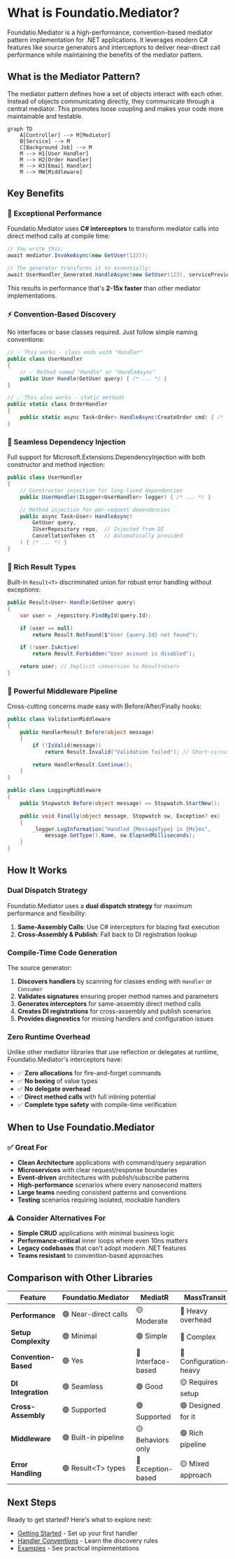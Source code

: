 # What is Foundatio.Mediator?

Foundatio.Mediator is a high-performance, convention-based mediator pattern implementation for .NET applications. It leverages modern C# features like source generators and interceptors to deliver near-direct call performance while maintaining the benefits of the mediator pattern.

## What is the Mediator Pattern?

The mediator pattern defines how a set of objects interact with each other. Instead of objects communicating directly, they communicate through a central mediator. This promotes loose coupling and makes your code more maintainable and testable.

```mermaid
graph TD
    A[Controller] --> M[Mediator]
    B[Service] --> M
    C[Background Job] --> M
    M --> H1[User Handler]
    M --> H2[Order Handler]
    M --> H3[Email Handler]
    M --> MW[Middleware]
```

## Key Benefits

### 🚀 Exceptional Performance

Foundatio.Mediator uses **C# interceptors** to transform mediator calls into direct method calls at compile time:

```csharp
// You write this:
await mediator.InvokeAsync(new GetUser(123));

// The generator transforms it to essentially:
await UserHandler_Generated.HandleAsync(new GetUser(123), serviceProvider, cancellationToken);
```

This results in performance that's **2-15x faster** than other mediator implementations.

### ⚡ Convention-Based Discovery

No interfaces or base classes required. Just follow simple naming conventions:

```csharp
// ✅ This works - class ends with "Handler"
public class UserHandler
{
    // ✅ Method named "Handle" or "HandleAsync"
    public User Handle(GetUser query) { /* ... */ }
}

// ✅ This also works - static methods
public static class OrderHandler
{
    public static async Task<Order> HandleAsync(CreateOrder cmd) { /* ... */ }
}
```

### 🔧 Seamless Dependency Injection

Full support for Microsoft.Extensions.DependencyInjection with both constructor and method injection:

```csharp
public class UserHandler
{
    // Constructor injection for long-lived dependencies
    public UserHandler(ILogger<UserHandler> logger) { /* ... */ }

    // Method injection for per-request dependencies
    public async Task<User> HandleAsync(
        GetUser query,
        IUserRepository repo,  // Injected from DI
        CancellationToken ct   // Automatically provided
    ) { /* ... */ }
}
```

### 🎯 Rich Result Types

Built-in `Result<T>` discriminated union for robust error handling without exceptions:

```csharp
public Result<User> Handle(GetUser query)
{
    var user = _repository.FindById(query.Id);

    if (user == null)
        return Result.NotFound($"User {query.Id} not found");

    if (!user.IsActive)
        return Result.Forbidden("User account is disabled");

    return user; // Implicit conversion to Result<User>
}
```

### 🎪 Powerful Middleware Pipeline

Cross-cutting concerns made easy with Before/After/Finally hooks:

```csharp
public class ValidationMiddleware
{
    public HandlerResult Before(object message)
    {
        if (!IsValid(message))
            return Result.Invalid("Validation failed"); // Short-circuit

        return HandlerResult.Continue();
    }
}

public class LoggingMiddleware
{
    public Stopwatch Before(object message) => Stopwatch.StartNew();

    public void Finally(object message, Stopwatch sw, Exception? ex)
    {
        _logger.LogInformation("Handled {MessageType} in {Ms}ms",
            message.GetType().Name, sw.ElapsedMilliseconds);
    }
}
```

## How It Works

### Dual Dispatch Strategy

Foundatio.Mediator uses a **dual dispatch strategy** for maximum performance and flexibility:

1. **Same-Assembly Calls**: Use C# interceptors for blazing fast execution
2. **Cross-Assembly & Publish**: Fall back to DI registration lookup

### Compile-Time Code Generation

The source generator:

1. **Discovers handlers** by scanning for classes ending with `Handler` or `Consumer`
2. **Validates signatures** ensuring proper method names and parameters
3. **Generates interceptors** for same-assembly direct method calls
4. **Creates DI registrations** for cross-assembly and publish scenarios
5. **Provides diagnostics** for missing handlers and configuration issues

### Zero Runtime Overhead

Unlike other mediator libraries that use reflection or delegates at runtime, Foundatio.Mediator's interceptors have:

- ✅ **Zero allocations** for fire-and-forget commands
- ✅ **No boxing** of value types
- ✅ **No delegate overhead**
- ✅ **Direct method calls** with full inlining potential
- ✅ **Complete type safety** with compile-time verification

## When to Use Foundatio.Mediator

### ✅ Great For

- **Clean Architecture** applications with command/query separation
- **Microservices** with clear request/response boundaries
- **Event-driven** architectures with publish/subscribe patterns
- **High-performance** scenarios where every nanosecond matters
- **Large teams** needing consistent patterns and conventions
- **Testing** scenarios requiring isolated, mockable handlers

### ⚠️ Consider Alternatives For

- **Simple CRUD** applications with minimal business logic
- **Performance-critical** inner loops where even 10ns matters
- **Legacy codebases** that can't adopt modern .NET features
- **Teams resistant** to convention-based approaches

## Comparison with Other Libraries

| Feature | Foundatio.Mediator | MediatR | MassTransit |
|---------|-------------------|---------|-------------|
| **Performance** | 🟢 Near-direct calls | 🟡 Moderate | 🔴 Heavy overhead |
| **Setup Complexity** | 🟢 Minimal | 🟢 Simple | 🔴 Complex |
| **Convention-Based** | 🟢 Yes | 🔴 Interface-based | 🔴 Configuration-heavy |
| **DI Integration** | 🟢 Seamless | 🟢 Good | 🟡 Requires setup |
| **Cross-Assembly** | 🟢 Supported | 🟢 Supported | 🟢 Designed for it |
| **Middleware** | 🟢 Built-in pipeline | 🟡 Behaviors only | 🟢 Rich pipeline |
| **Error Handling** | 🟢 Result&lt;T&gt; types | 🔴 Exception-based | 🟡 Mixed approach |

## Next Steps

Ready to get started? Here's what to explore next:

- [Getting Started](./getting-started) - Set up your first handler
- [Handler Conventions](./handler-conventions) - Learn the discovery rules
- [Examples](../examples/simple-handlers) - See practical implementations
